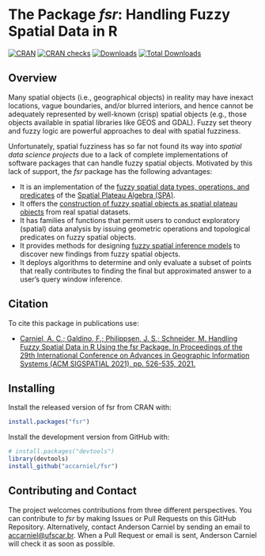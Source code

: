 # The Package _fsr_: Handling Fuzzy Spatial Data in R

[![CRAN](https://www.r-pkg.org/badges/version/fsr)](https://cran.r-project.org/package=fsr)
[![CRAN checks](https://cranchecks.info/badges/worst/fsr)](https://cran.r-project.org/web/checks/check_results_fsr.html)
[![Downloads](https://cranlogs.r-pkg.org/badges/fsr)](https://cran.r-project.org/package=fsr)
[![Total Downloads](https://cranlogs.r-pkg.org/badges/grand-total/fsr)](https://cran.r-project.org/package=fsr)

## Overview

Many spatial objects (i.e., geographical objects) in reality may have inexact locations, vague boundaries, and/or blurred interiors, and hence cannot be adequately represented by well-known (crisp) spatial objects (e.g., those objects available in spatial libraries like GEOS and GDAL). Fuzzy set theory and fuzzy logic are powerful approaches to deal with spatial fuzziness.

Unfortunately, spatial fuzziness has so far not found its way into *spatial data science projects* due to a lack of complete implementations of software packages that can handle fuzzy spatial objects. Motivated by this lack of support, the _fsr_ package has the following advantages:

- It is an implementation of the [fuzzy spatial data types, operations, and predicates](https://ieeexplore.ieee.org/document/7737976) of the [Spatial Plateau Algebra (SPA)](https://ieeexplore.ieee.org/document/8491565).
- It offers the [construction of fuzzy spatial objects as spatial plateau objects](https://ieeexplore.ieee.org/document/8858878) from real spatial datasets.
- It has families of functions that permit users to conduct exploratory (spatial) data analysis by issuing geometric operations and topological predicates on fuzzy spatial objects.
- It provides methods for designing [fuzzy spatial inference models](https://ieeexplore.ieee.org/document/8015707) to discover new findings from fuzzy spatial objects.
- It deploys algorithms to determine and only evaluate a subset of points that really contributes to finding the final but approximated answer to a user’s query window inference.

## Citation

To cite this package in publications use:

- [Carniel, A. C.; Galdino, F.; Philippsen, J. S.; Schneider, M. Handling Fuzzy Spatial Data in R Using the fsr Package. In Proceedings of the 29th International Conference on Advances in Geographic Information Systems (ACM SIGSPATIAL 2021), pp. 526-535, 2021.](https://dl.acm.org/doi/10.1145/3474717.3484255?cid=99658676659) 

## Installing

Install the released version of fsr from CRAN with:

```r
install.packages("fsr")
```

Install the development version from GitHub with:

```r
# install.packages("devtools")
library(devtools)
install_github("accarniel/fsr")
```

## Contributing and Contact

The project welcomes contributions from three different perspectives. You can contribute to _fsr_ by making Issues or Pull Requests on this GitHub Repository. Alternatively, contact Anderson Carniel by sending an email to <accarniel@ufscar.br>. When a Pull Request or email is sent, Anderson Carniel will check it as soon as possible.
